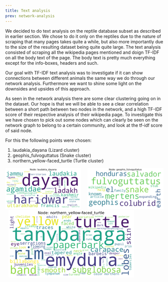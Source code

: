 ```yaml
---
title: Text analysis
prev: network-analysis
---
```


We decided to do text analysis on the reptile database subset as described in earlier section. We chose to do it only on the reptiles due to the nature of scraping that many pages takes quite a while, but also more importantly due to the size of the resulting dataset being quite quite large. The text analysis consisted of scraping all the wikipedia pages mentioned and doign TF-IDF on all the body text of the page. The body text is pretty much everything except for the info-boxes, headers and such.

Our goal with TF-IDF text analysis was to investigate if it can show connections between different animals the same way we do through our network analysis. Furthermore we want to shine some light on the downsides and upsides of this approach.


As seen in the network analysis there are some clear clustering going on in the dataset. Our hope is that we will be able to see a clear correlation between a short path between two nodes in the network, and a high TF-IDF score of their respective analysis of their wikipedia page. To investigate this we have chosen to pick out some nodes which can clearly be seen on the network graph to belong to a certain community, and look at the tf-idf score of said node.

For this the following points were chosen:

1. laudakia_dayana (Lizard cluster)
2. geophis_fulvoguttatus (Snake cluster)
3. northern_yellow-faced_turtle (Turtle cluster)


<div style="display:flex">
     <div style="flex:1;padding-right:10px;">
          <img src="/images/laudakia_dayana_wordcloud.png" width="400"/>
     </div>
     <div style="flex:1;padding-left:10px;">
          <img src="/images/geophis_fulvoguttatus_wordcloud.png" width="400"/>
     </div>
</div>
<div style="display:flex">
     <div style="flex:1;padding-left:10px;">
          <img src="/images/northern_yellow-faced_turtle_wordcloud.png" width="400"/>
     </div>
     <!-- <div style="flex:1;padding-left:10px;">
          <img src="/images/geophis_fulvoguttatus_wordcloud.png" width="300"/>
     </div> -->
</div>

<!-- <p align="center">
<img src="/images/laudakia_dayana_wordcloud.png" width="45%" />
&nbsp; &nbsp; &nbsp; &nbsp;
<img src="/images/geophis_fulvoguttatus_wordcloud.png" width="45%" />
</p> -->

<!-- <img src="/images/northern_yellow-faced_turtle_wordcloud.png" width="400"/> -->